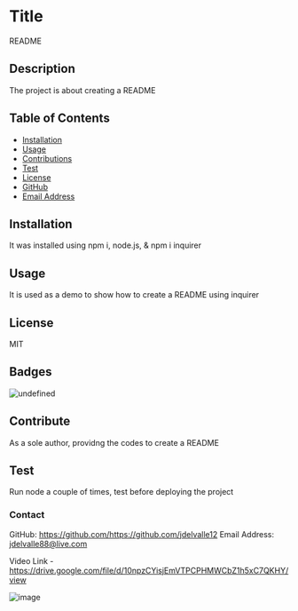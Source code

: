 # Title

README


## Description

The project is about creating a README


## Table of Contents


* [Installation](#installation)
* [Usage](#usage)
* [Contributions](#contributions)
* [Test](#tests)
* [License](#license)
* [GitHub](#github)
* [Email Address](#emailaddress)

## Installation

It was installed using npm i, node.js, & npm i inquirer


## Usage

It is used as a demo to show how to create a README using inquirer


## License

MIT


## Badges

![undefined](https://img.shields.io/github/license/top/https://github.com/jdelvalle12/undefined)

## Contribute

As a sole author, providng the codes to create a README
 

## Test

Run node a couple of times, test before deploying the project


### Contact

GitHub: https://github.com/https://github.com/jdelvalle12
Email Address: jdelvalle88@live.com


Video Link - https://drive.google.com/file/d/10npzCYisjEmVTPCPHMWCbZ1h5xC7QKHY/view

![image](https://user-images.githubusercontent.com/104731082/220239910-422395a2-3af9-40f3-b738-d36c625597f1.png)


